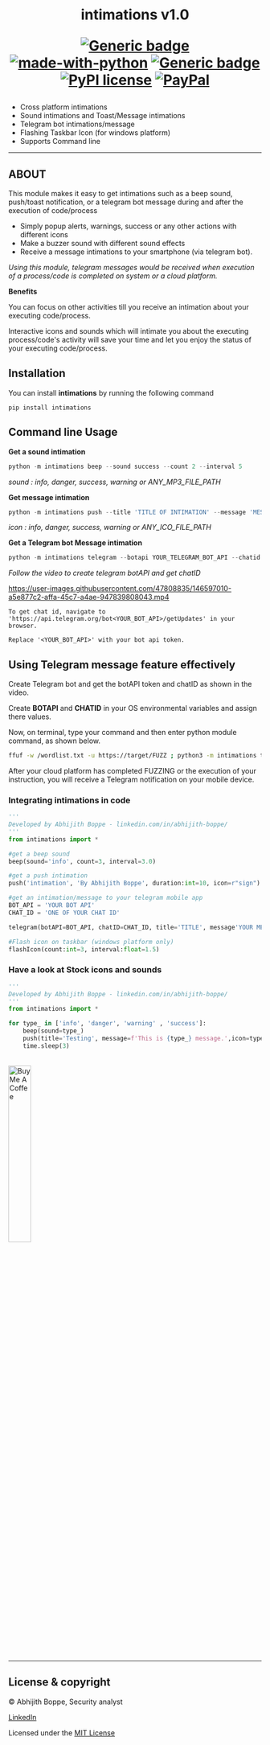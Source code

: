 <h1 align="center">
  intimations v1.0
<div align="center">

[![Generic badge](https://img.shields.io/badge/Made_By-ABHIJITH_BOPPE-BLUE.svg)](https://www.linkedin.com/in/abhijith-boppe/)  
[![made-with-python](https://img.shields.io/badge/Made%20with-Python-1f425f.svg)](https://www.python.org/) [![Generic badge](https://img.shields.io/badge/pypi_package-1.1-DARKGREEN.svg)](https://pypi.org/project/intimation/) [![PyPI license](https://img.shields.io/pypi/l/ansicolortags.svg)](https://github.com/AbhijithAJ/intimation/blob/master/LICENSE) [![PayPal](https://img.shields.io/badge/donate-PayPal-blue.svg)](https://www.paypal.me/abhijithboppes) 
</div>


</h1>

 - Cross platform intimations 
 - Sound intimations and Toast/Message intimations
 - Telegram bot intimations/message
 - Flashing Taskbar Icon (for windows platform)
 - Supports Command line

---
## ABOUT

This module makes it easy to get intimations such as a beep sound, push/toast notification, or a telegram bot message during and after the execution of code/process

- Simply popup alerts, warnings, success or any other actions with different icons
- Make a buzzer sound with different sound effects
- Receive a message intimations to your smartphone (via telegram bot).

*Using this module, telegram messages would be received when execution of a process/code is completed on system or a cloud platform.*

**Benefits**

You can focus on other activities till you receive an intimation about your executing code/process.

Interactive icons and sounds which will intimate you about the executing process/code's activity will save your time and let you enjoy the status of your executing code/process.

## Installation

You can install **intimations** by running the following command
```
pip install intimations
```

## Command line Usage

**Get a sound intimation**
```powershell
python -m intimations beep --sound success --count 2 --interval 5
```
*sound : info, danger, success, warning or ANY_MP3_FILE_PATH*

**Get message intimation**
```powershell
python -m intimations push --title 'TITLE OF INTIMATION' --message 'MESSAGE BODY' --icon success
```
*icon : info, danger, success, warning or ANY_ICO_FILE_PATH*

**Get a Telegram bot Message intimation**
```powershell
python -m intimations telegram --botapi YOUR_TELEGRAM_BOT_API --chatid YOUR_BOT_CHAT_ID --title 'TITLE OF INTIMATION' --message 'MESSAGE BODY'
```

*Follow the video to create telegram botAPI and get chatID*


https://user-images.githubusercontent.com/47808835/146597010-a5e877c2-affa-45c7-a4ae-947839808043.mp4

```
To get chat id, navigate to 'https://api.telegram.org/bot<YOUR_BOT_API>/getUpdates' in your browser.

Replace '<YOUR_BOT_API>' with your bot api token.
```

## Using Telegram message feature effectively

Create Telegram bot and get the botAPI token and chatID as shown in the video.

Create **BOTAPI** and **CHATID** in your OS environmental variables and assign there values.

Now, on terminal, type your command and then enter python module command, as shown below.

```bash
ffuf -w /wordlist.txt -u https://target/FUZZ ; python3 -m intimations telegram -t "Title of Process" -m "Successfully executed"
```
After your cloud platform has completed FUZZING or the execution of your instruction, you will receive a Telegram notification on your mobile device.

### Integrating intimations in code

```python
'''
Developed by Abhijith Boppe - linkedin.com/in/abhijith-boppe/
'''
from intimations import *

#get a beep sound
beep(sound='info', count=3, interval=3.0)

#get a push intimation
push('intimation', 'By Abhijith Boppe', duration:int=10, icon=r"sign")

#get an intimation/message to your telegram mobile app
BOT_API = 'YOUR BOT API'
CHAT_ID = 'ONE OF YOUR CHAT ID'

telegram(botAPI=BOT_API, chatID=CHAT_ID, title='TITLE', message'YOUR MESSAGE')

#Flash icon on taskbar (windows platform only)
flashIcon(count:int=3, interval:float=1.5)
```

### Have a look at Stock icons and sounds

```python
'''
Developed by Abhijith Boppe - linkedin.com/in/abhijith-boppe/
'''
from intimations import *

for type_ in ['info', 'danger', 'warning' , 'success']:
    beep(sound=type_)
    push(title='Testing', message=f'This is {type_} message.',icon=type_)
    time.sleep(3)
```

<br>
<a href="https://www.buymeacoffee.com/abhijithboppe" target="_blank"><img src="https://cdn.buymeacoffee.com/buttons/v2/default-orange.png" alt="Buy Me A Coffee" width="30%"></a>

---
## License & copyright
© Abhijith Boppe, Security analyst

<a href="https://linkedin.com/in/abhijith-boppe" target="_blank">LinkedIn</a>

Licensed under the [MIT License](LICENSE)
 
